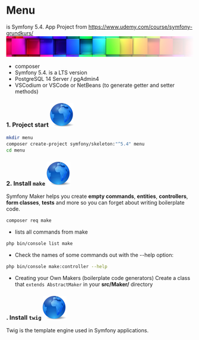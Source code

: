 # Menu 
is Symfony 5.4. App Project from https://www.udemy.com/course/symfony-grundkurs/
![](public/img/logo.png)
* composer
* Symfony 5.4. is a LTS version
* PostgreSQL 14 Server / pgAdmin4
* VSCodium or VSCode or NetBeans (to generate getter and setter methods)

### 1. Project start <a href="https://symfony.com/doc/current/setup.html#creating-symfony-applications"><img src="public/img/globe.png" alt="kugel" width="64"></a>
```bash
mkdir menu
composer create-project symfony/skeleton:"^5.4" menu
cd menu  
```

### 2. Install ```make``` <a href="https://symfony.com/bundles/SymfonyMakerBundle/current/index.html"><img src="public/img/globe.png" alt="kugel" width="64"></a>

Symfony Maker helps you create **empty commands**, **entities**, **controllers**, **form classes**, **tests** and more so you can forget about writing boilerplate code.

```bash
composer req make
```

* lists all commands from make

```bash
php bin/console list make
```

* Check the names of some commands out with the --help option:

```bash
php bin/console make:controller --help
```

* Creating your Own Makers (boilerplate code generators)
Create a class that ```extends AbstractMaker``` in your **src/Maker/** directory

### . Install ```twig``` <a href="https://symfony.com/doc/current/reference/twig_reference.html"><img src="public/img/globe.png" alt="kugel" width="64"></a>

Twig is the template engine used in Symfony applications. 